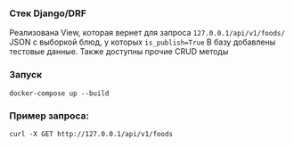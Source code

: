 ### Стек Django/DRF
Реализована View, которая вернет для запроса `127.0.0.1/api/v1/foods/` JSON с выборкой блюд, у которых `is_publish=True`
В базу добавлены тестовые данные. Также доступны прочие CRUD методы

### Запуск
```
docker-compose up --build
```
### Пример запроса:
```
curl -X GET http://127.0.0.1/api/v1/foods
```
